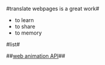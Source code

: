 #translate webpages is a great work#

* to learn 
* to share
* to memory

#list#

##[web animation API](./web-animation-api.md)##